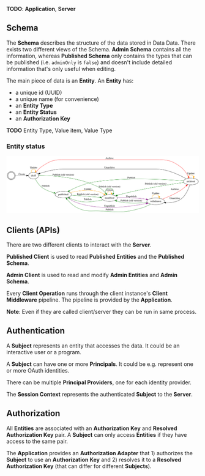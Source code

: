 **TODO**: **Application**, **Server**

## Schema

The **Schema** describes the structure of the data stored in Data Data. There exists two different views of the Schema. **Admin Schema** contains all the information, whereas **Published Schema** only contains the types that can be published (i.e. `adminOnly` is `false`) and doesn't include detailed information that's only useful when editing.

The main piece of data is an **Entity**. An **Entity** has:

- a unique id (UUID)
- a unique name (for convenience)
- an **Entity Type**
- an **Entity Status**
- an **Authorization Key**

**TODO** Entity Type, Value item, Value Type

### Entity status

![Entity statuses overview](./entity-statuses.dot.svg)

## Clients (APIs)

There are two different clients to interact with the **Server**.

**Published Client** is used to read **Published Entities** and the **Published Schema**.

**Admin Client** is used to read and modify **Admin Entities** and **Admin Schema**.

Every **Client Operation** runs through the client instance's **Client Middleware** pipeline. The pipeline is provided by the **Application**.

**Note**: Even if they are called client/server they can be run in same process.

## Authentication

A **Subject** represents an entity that accesses the data. It could be an interactive user or a program.

A **Subject** can have one or more **Principals**. It could be e.g. represent one or more OAuth identities.

There can be multiple **Principal Providers**, one for each identity provider.

The **Session Context** represents the authenticated **Subject** to the **Server**.

## Authorization

All **Entities** are associated with an **Authorization Key** and **Resolved Authorization Key** pair. A **Subject** can only access **Entities** if they have access to the same pair.

The **Application** provides an **Authorization Adapter** that 1) authorizes the **Subject** to use an **Authorization Key** and 2) resolves it to a **Resolved Authorization Key** (that can differ for different **Subjects**).

